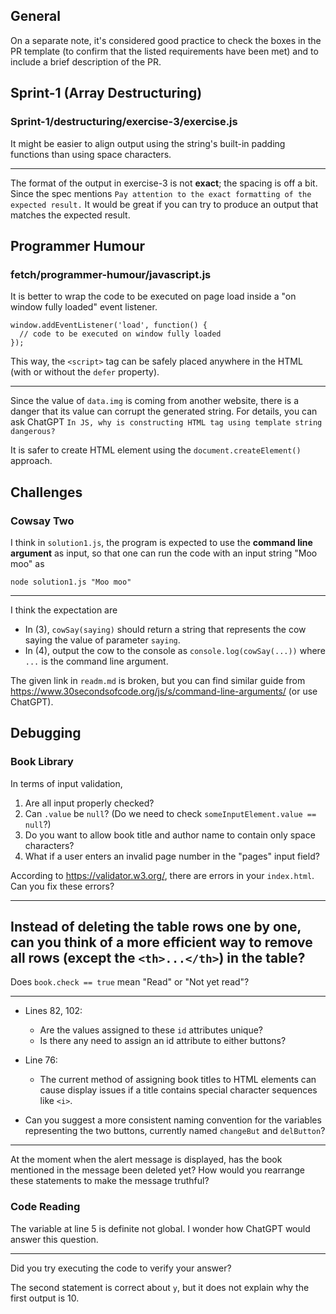 ## General

On a separate note, it's considered good practice to check the boxes in the PR template (to confirm that the listed requirements have been met) and to include a brief description of the PR.



## Sprint-1 (Array Destructuring)

### Sprint-1/destructuring/exercise-3/exercise.js
It might be easier to align output using the string's built-in padding functions than using space characters.

---

The format of the output in exercise-3 is not **exact**; the spacing is off a bit.
Since the spec mentions `Pay attention to the exact formatting of the expected result.` It would be great if you can try to produce an output that matches the expected result.

## Programmer Humour
### fetch/programmer-humour/javascript.js

It is better to wrap the code to be executed on page load inside a "on window fully loaded" event listener.
```
window.addEventListener('load', function() {
  // code to be executed on window fully loaded
});
```

This way, the `<script>` tag can be safely placed anywhere in the HTML (with or without the `defer` property).

---

Since the value of `data.img` is coming from another website, there is a danger that its value can corrupt the generated string. 
For details, you can ask ChatGPT `In JS, why is constructing HTML tag using template string dangerous?`

It is safer to create HTML element using the `document.createElement()` approach.

## Challenges
### Cowsay Two
I think in `solution1.js`, the program is expected to use the **command line argument** as input, so that one can run the code with an input string "Moo moo" as
```
node solution1.js "Moo moo"
```

---

I think the expectation are
- In (3), `cowSay(saying)` should return a string that represents the cow saying the value of parameter `saying`.
- In (4), output the cow to the console as `console.log(cowSay(...))` where `...` is the command line argument.

The given link in `readm.md` is broken, but you can find similar guide from https://www.30secondsofcode.org/js/s/command-line-arguments/ (or use ChatGPT).


## Debugging
### Book Library
In terms of input validation, 
1. Are all input properly checked?
1. Can `.value` be `null`? (Do we need to check `someInputElement.value == null`?)
1. Do you want to allow book title and author name to contain only space characters?
1. What if a user enters an invalid page number in the "pages" input field?

According to https://validator.w3.org/, there are errors in your `index.html`. Can you fix these errors?

---

Instead of deleting the table rows one by one, can you think of a more efficient way to remove all rows (except the `<th>...</th>`) in the table?
---

Does `book.check == true` mean "Read" or "Not yet read"?

---

- Lines 82, 102:
  - Are the values assigned to these `id` attributes unique? 
  - Is there any need to assign an id attribute to either buttons?

- Line 76:
  - The current method of assigning book titles to HTML elements can cause display issues if a title contains special character sequences like `<i>`.

- Can you suggest a more consistent naming convention for the variables representing the two buttons, currently named `changeBut` and `delButton`?

---
At the moment when the alert message is displayed, has the book mentioned in the message been deleted yet?
How would you rearrange these statements to make the message truthful?


### Code Reading
The variable at line 5 is definite not global.
I wonder how ChatGPT would answer this question.

--- 
Did you try executing the code to verify your answer?

The second statement is correct about `y`, but it does not explain why the first output is 10.

